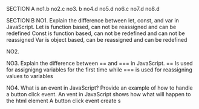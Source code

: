 SECTION A
no1.b
no2.c
no3. b
no4.d
no5.d
no6.c
no7.d
no8.d

SECTION B
NO1. Explain the difference between let, const, and var in JavaScript.
 Let is function based, can not be reassigned and can be redefined
 Const is function based, can not be redefined and can not be reassigned
 Var is object based, can be reassigned and can be redefined

NO2. 

NO3. Explain the difference between == and === in JavaScript.
   == Is used for assignigng variables for the first time while === is used for reassigning values to variables

NO4. What is an event in JavaScript? Provide an example of how to handle a button 
click event. 
      An vent in JavaScript shows how what will happen to the html element 
      A button click event create s 
